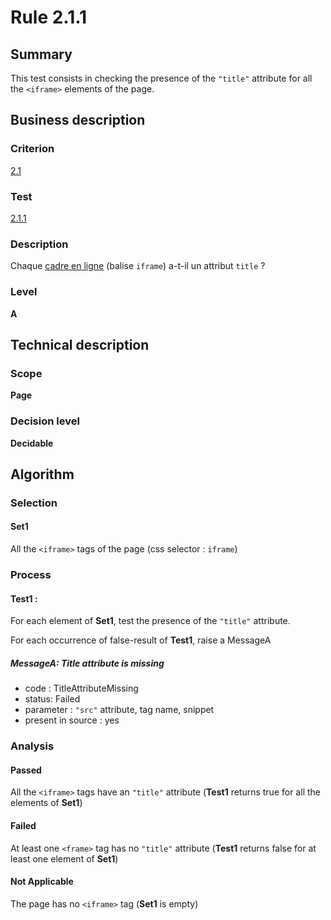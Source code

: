 # Rule 2.1.1

## Summary

This test consists in checking the presence of the `"title"` attribute for all the `<iframe>` elements of the page.

## Business description

### Criterion

[2.1](http://references.modernisation.gouv.fr/referentiel-technique-0#crit-2-1)

### Test

[2.1.1](http://references.modernisation.gouv.fr/referentiel-technique-0#test-2-1-1)

### Description

Chaque <a href="http://references.modernisation.gouv.fr/sites/default/files/RGAA3_RC2-1/glossaire.htm#mCadreEnLigne">cadre en ligne</a> (balise `iframe`) a-t-il un attribut `title` ?

### Level

**A**

## Technical description

### Scope

**Page**

### Decision level

**Decidable**

## Algorithm

### Selection

#### Set1

All the `<iframe>` tags of the page (css selector : `iframe`)

### Process

#### Test1 :

For each element of **Set1**, test the presence of the `"title"` attribute.

For each occurrence of false-result of **Test1**, raise a MessageA

##### MessageA: Title attribute is missing

-   code : TitleAttributeMissing
-   status: Failed
-   parameter : `"src"` attribute, tag name, snippet
-   present in source : yes

### Analysis

#### Passed

All the `<iframe>` tags have an `"title"` attribute (**Test1** returns true for all the elements of **Set1**)

#### Failed

At least one `<frame>` tag has no `"title"` attribute (**Test1** returns false for at least one element of **Set1**)

#### Not Applicable

The page has no `<iframe>` tag (**Set1** is empty)
